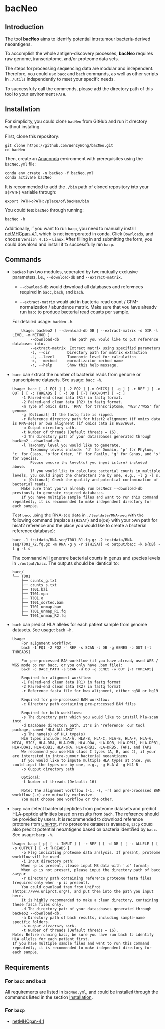 # bacNeo

## Introduction

The tool **bacNeo** aims to identify potential intratumour bacteria-derived neoantigens. 

To accomplish the whole antigen-discovery processes, **bacNeo** requires raw genome, transcriptome, and/or proteome data sets.

The steps for processing sequencing data are modular and independent. Therefore, you could use `bacc` and `bach` commands, as well as other scripts in `./utils` independently to meet your specific needs.

To successfully call the commends, please add the directory path of this tool to your environment `PATH`.

## Installation

For simplicity, you could clone `bacNeo` from GitHub and run it directory without installing.

First, clone this repository:

```
git clone https://github.com/WenzyWong/bacNeo.git
cd bacNeo
```

Then, create an [Anaconda](https://docs.anaconda.com/anaconda/install/) environment with prerequisites using the `bacNeo.yml` file:

```
conda env create -n bacNeo -f bacNeo.yml
conda activate bacNeo
```

It is recommended to add the `./bin` path of cloned repository into your `${PATH}` variable through:

```
export PATH=$PATH:/place/of/bacNeo/bin
```

You could test `bacNeo` through running:

```
bacNeo -h
```

Additionally, if you want to run `bacp`, you need to manually install [netMHCpan-4.1](https://services.healthtech.dtu.dk/services/NetMHCpan-4.1/), which is not incorporated in conda. Click `Downloads`, and choose `Version 4.1b` - `Linux`. After filling in and submitting the form, you could download and install it to successfully run `bacp`.

## Commands

- `bacNeo` has two modules, seperated by two mutually exclusive parameters, i.e., `--download-db` and `--extract-matrix`. 

    - `--download-db` would download all databases and references required in `bacc`, `bach`, and `bach`.

    - `--extract-matrix` would aid in bacterial read count / CPM-normalization / abundance matrix. Make sure that you have already run `bacc` to produce bacterial read counts per sample.

    For detailed usage: `bacNeo -h`.

    ```
        Usage: bacNeo2 [ --download-db DB | --extract-matrix -d DIR -l LEVEL -m METHOD ]
            --download-db     The path you would like to put reference databases into.
            --extract-matrix  Extract matrix using specified parameters
            -d, --dir        Directory path for matrix extraction
            -l, --level      Taxonomic level for calculation
            -m, --method     Normalization method name
            -h, --help       Show this help message.
    ```

- `bacc` can extract the number of bacterial reads from genome or transcriptome datasets. See usage: `bacc -h`.

    ```
    Usage: bacc [ -1 FQ1 ] [ -2 FQ2 ] [-m OMICS] [ -g ] [ -r REF ] [ -o OUT ] [ -t THREADS ] [ -d DB ] [-l TAXONOMY] [ -c ]
        -1 Paired-end clean data (R1) in fastq format.
        -2 Paired-end clean data (R2) in fastq format.
        -m Type of omics data. 'RNA' for transcriptome, 'WES'/'WGS' for genome.
        -g [Optional] If the fastq file is zipped.
        -r Reference directory path for hisat2 alignment (if omics data is RNA-seq) or bwa alignment (if omics data is WES/WGS).
        -o Output directory path.
        -t Number of threads (Default threads = 16).
        -d The directory path of your datasebases generated through bacNeo2 --download-db.
        -l Taxonomy level you would like to generate. 
            Taxonomy levels include: 'd' for Domain, 'p' for Phylum, 'c' for Class, 'o'for Order, 'f' for Family, 'g' for Genus, and 's' for Species. 
            Please ensure the level(s) you input is(are) included above. 
            If you would like to calculate bacterial counts in multiple levels, you could input the characters one by one, e.g., -l g -l s.
        -c [Optional] Check the quality and potential contamination of bacterial reads.
        Make sure that you've already run bacNeo2 --download-db previously to generate required databases.
        If you have multiple sample files and want to run this command repeatedly, it is recommended to make independent directory for each sample.
    ```

    Test `bacc` using the RNA-seq data in `./testdata/RNA-seq` with the following command (replace `${HISAT}` and `${DB}` with your own path for hisat2 reference and the place you would like to create a bacterial reference database):

    ```
    bacc -1 testdata/RNA-seq/T001_R1.fq.gz -2 testdata/RNA-seq/T001_R2.fq.gz -m RNA -g y -r ${HISAT} -o output/bacc -k ${DB} -l g -l s
    ```
    
    The command will generate bacterial counts in genus and species levels in `./output/bacc`. The outputs should be identical to:

    ```
    bacc/
    └── T001
        ├── counts_g.txt
        ├── counts_s.txt
        ├── T001.bai
        ├── T001.mpa
        ├── T001.o
        ├── T001_sorted.bam
        ├── T001_unmap.bam
        ├── T001_unmap_R1.fq
        └── T001_unmap_R2.fq
    ```
    
- `bach` can predict HLA alleles for each patient sample from genome datasets. See usage: `bach -h`.

    ```
    Usage: 
        For alignment workflow:
        bach -1 FQ1 -2 FQ2 -r REF -s SCAN -d DB -g GENES -o OUT [-t THREADS]
        
        For pre-processed BAM workflow (if you have already used WES / WGS mode to run bacc, or you only have .bam file):
        bach -c BACC_PATH -s SCAN -d DB -g GENES -o OUT [-t THREADS]

        Required for alignment workflow:
        -1 Paired-end clean data (R1) in fastq format
        -2 Paired-end clean data (R2) in fastq format
        -r Reference fasta file for bwa alignment, either hg38 or hg19

        Required for pre-processed BAM workflow:
        -c Directory path containing pre-processed BAM files

        Required for both workflows:
        -s The directory path which you would like to install hla-scan into
        -d Database directory path. It's in 'reference' our tool package, named 'HLA-ALL.IMGT'
        -g The name(s) of HLA type(s)
        HLA types include: HLA-A, HLA-B, HLA-C, HLA-E, HLA-F, HLA-G, MICA, MICB, HLA-DMA, HLA-DMB, HLA-DOA, HLA-DOB, HLA-DPA1, HLA-DPB1, HLA-DQA1, HLA-DQB1, HLA-DRA, HLA-DRB1, HLA-DRB5, TAP1, and TAP2
        We recommend you use HLA class I types (A, B, and C), if your are interested in intra-tumour bacterial neoantigens
        If you would like to impute multiple HLA types at once, you could input the types one by one, e.g., -g HLA-A -g HLA-B
        -o Output directory path
        
        Optional:
        -t Number of threads (Default: 16)

        Note: The alignment workflow (-1, -2, -r) and pre-processed BAM workflow (-c) are mutually exclusive. 
        You must choose one workflow or the other.
    ```

- `bacp` can detect bacterial peptides from proteome datasets and predict HLA-peptide affinities based on results from `bach`. The reference should be provided by users. It is recommended to download reference protome from [UniProt](https://www.uniprot.org/). If no proteome dataset is available, `bacp` could also predict potential neoantigens based on bacteria identified by `bacc`. See usage: `bacp -h`.

    ```
    Usage: bacp [-p] [ -i INPUT ] [ -r REF ] [ -d DB ] [ -a ALLELE ] [ -o OUTPUT ] [ -t THREADS ]
        -p Flag indicating proteome data analysis. If present, proteome workflow will be used.
        -i Input directory path:
        When -p is present, please input MS data with '.d' format;
        When -p is not present, please input the directory path of bacc output.
        -r Directory path containing reference proteome fasta files (required only when -p is present).
        You could download them from UniProt (https://www.uniprot.org/), and put them into the path you input here.
        It is highly recommended to make a clean directory, containing these fasta files only.
        -d The directory path of your datasebases generated through bacNeo2 --download-db.
        -a Directory path of bach results, including sample-name specific folders.
        -o Output directory path.
        -t Number of threads (Default threads = 16).
    Note: Before running bacp, be sure you have run bach to identify HLA alleles for each patient first.
    If you have multiple sample files and want to run this command repeatedly, it is recommended to make independent directory for each sample.
    ```

## Requirements

### For `bacc` and `bach`

All requirements are listed in `bacNeo.yml`, and could be installed through the commands listed in the section [Installation](#installation).

### For `bacp`

- [netMHCpan-4.1](https://services.healthtech.dtu.dk/services/NetMHCpan-4.1/)

